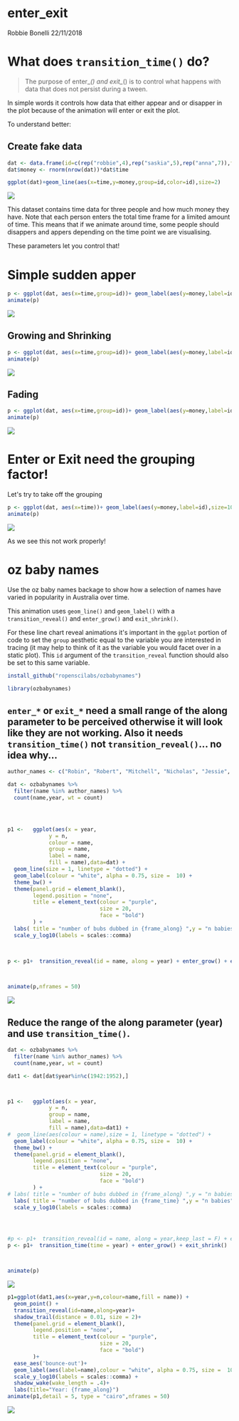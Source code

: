 enter\_exit
================
Robbie Bonelli
22/11/2018

What does `transition_time()` do?
=================================

> The purpose of enter\_*() and exit\_*() is to control what happens with data that does not persist during a tween.

In simple words it controls how data that either appear and or disapper in the plot because of the animation will enter or exit the plot.

To understand better:

Create fake data
----------------

``` r
dat <- data.frame(id=c(rep("robbie",4),rep("saskia",5),rep("anna",7)),time=c(1:4,2:6,4:10))
dat$money <- rnorm(nrow(dat))*dat$time

ggplot(dat)+geom_line(aes(x=time,y=money,group=id,color=id),size=2)
```

![](enter_exit_files/figure-markdown_github/unnamed-chunk-1-1.png)

This dataset contains time data for three people and how much money they have. Note that each person enters the total time frame for a limited amount of time. This means that if we animate around time, some people should disappers and appers depending on the time point we are visualising.

These parameters let you control that!

Simple sudden apper
===================

``` r
p <- ggplot(dat, aes(x=time,group=id))+ geom_label(aes(y=money,label=id,color=id),size=10) +  transition_time(time=time)+enter_appear()+exit_disappear()
animate(p)
```

![](enter_exit_files/figure-markdown_github/unnamed-chunk-2-1.gif)

Growing and Shrinking
---------------------

``` r
p <- ggplot(dat, aes(x=time,group=id))+ geom_label(aes(y=money,label=id,color=id),size=10) +  transition_time(time=time)+enter_grow()+exit_shrink()
animate(p)
```

![](enter_exit_files/figure-markdown_github/unnamed-chunk-3-1.gif)

Fading
------

``` r
p <- ggplot(dat, aes(x=time,group=id))+ geom_label(aes(y=money,label=id,color=id),size=10) +  transition_time(time=time)+enter_fade()+exit_fade()
animate(p)
```

![](enter_exit_files/figure-markdown_github/unnamed-chunk-4-1.gif)

Enter or Exit need the grouping factor!
=======================================

Let's try to take off the grouping

``` r
p <- ggplot(dat, aes(x=time))+ geom_label(aes(y=money,label=id),size=10) +  transition_time(time=time)+enter_appear()+exit_disappear()
animate(p)
```

![](enter_exit_files/figure-markdown_github/unnamed-chunk-5-1.gif)

As we see this not work properly!

oz baby names
=============

Use the oz baby names backage to show how a selection of names have varied in popularity in Australia over time.

This animation uses `geom_line()` and `geom_label()` with a `transition_reveal()` and `enter_grow()` and `exit_shrink()`.

For these line chart reveal animations it's important in the `ggplot` portion of code to set the `group` aesthetic equal to the variable you are interested in tracing (it may help to think of it as the variable you would facet over in a static plot). This `id` argument of the `transition_reveal` function should also be set to this same variable.

``` r
install_github("ropenscilabs/ozbabynames")
```

``` r
library(ozbabynames)
```

`enter_*` or `exit_*` need a **small range of the along parameter** to be perceived otherwise it will look like they are not working. Also it needs `transition_time()` not `transition_reveal()`... no idea why...
-------------------------------------------------------------------------------------------------------------------------------------------------------------------------------------------------------------------

``` r
author_names <- c("Robin", "Robert", "Mitchell", "Nicholas", "Jessie", "Jessica")

dat <- ozbabynames %>%
  filter(name %in% author_names) %>%
  count(name,year, wt = count) 




p1 <-   ggplot(aes(x = year, 
             y = n,
             colour = name,
             group = name,
             label = name,
             fill = name),data=dat) +
  geom_line(size = 1, linetype = "dotted") +
  geom_label(colour = "white", alpha = 0.75, size =  10) +
  theme_bw() +
  theme(panel.grid = element_blank(),
        legend.position = "none",
        title = element_text(colour = "purple",
                             size = 20,
                             face = "bold")
        ) +
  labs( title = "number of bubs dubbed in {frame_along} ",y = "n babies" ) +
  scale_y_log10(labels = scales::comma) 

  
  
p <- p1+  transition_reveal(id = name, along = year) + enter_grow() + exit_shrink()



animate(p,nframes = 50)
```

![](enter_exit_files/figure-markdown_github/baby-1.gif)

Reduce the range of the **along** parameter (year) and use `transition_time()`.
-------------------------------------------------------------------------------

``` r
dat <- ozbabynames %>%
  filter(name %in% author_names) %>%
  count(name,year, wt = count)

dat1 <- dat[dat$year%in%c(1942:1952),]



p1 <-   ggplot(aes(x = year, 
             y = n,
             group = name,
             label = name,
             fill = name),data=dat1) +
#  geom_line(aes(colour = name),size = 1, linetype = "dotted") +
  geom_label(colour = "white", alpha = 0.75, size =  10) +
  theme_bw() +
  theme(panel.grid = element_blank(),
        legend.position = "none",
        title = element_text(colour = "purple",
                             size = 20,
                             face = "bold")
        ) +
# labs( title = "number of bubs dubbed in {frame_along} ",y = "n babies" ) +
  labs( title = "number of bubs dubbed in {frame_time} ",y = "n babies" ) +
  scale_y_log10(labels = scales::comma) 




#p <- p1+  transition_reveal(id = name, along = year,keep_last = F) + enter_grow() 
p <- p1+  transition_time(time = year) + enter_grow() + exit_shrink()



animate(p)
```

![](enter_exit_files/figure-markdown_github/unnamed-chunk-6-1.gif)

``` r
p1=ggplot(dat1,aes(x=year,y=n,colour=name,fill = name)) + 
  geom_point() +
  transition_reveal(id=name,along=year)+
  shadow_trail(distance = 0.01, size = 2)+
  theme(panel.grid = element_blank(),
        legend.position = "none",
        title = element_text(colour = "purple",
                             size = 20,
                             face = "bold")
        )+
  ease_aes('bounce-out')+
  geom_label(aes(label=name),colour = "white", alpha = 0.75, size =  10) +
  scale_y_log10(labels = scales::comma) +
  shadow_wake(wake_length = .4)+
  labs(title="Year: {frame_along}")
animate(p1,detail = 5, type = "cairo",nframes = 50)
```

![](enter_exit_files/figure-markdown_github/unnamed-chunk-7-1.gif)
